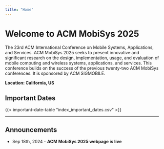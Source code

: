 ```yaml
---
title: "Home"
---
```

# Welcome to ACM MobiSys 2025

The 23rd ACM International Conference on Mobile Systems, Applications, and Services. ACM MobiSys 2025 seeks to present innovative and significant research on the design, implementation, usage, and evaluation of mobile computing and wireless systems, applications, and services. This conference builds on the success of the previous twenty-two ACM MobiSys conferences. It is sponsored by ACM SIGMOBILE.
    
**Location: California, US**

## Important Dates

<!-- Modify the assets/index_important_dates.csv to modify the date -->
{{< important-date-table "index_important_dates.csv" >}}

<!-- | **Demo and Poster Deadline**   | May 11th, 2022, 20:00 EDT |
| **PhD Forum Deadline**         | June 10th, 2024 AoE       |
| **IoT Day**                    | June 27th                 |
| **Poster and Demo Sessions**   | June 28th                 |
| **Main Conference**            | June 5th to June 7th      |
| **Workshops**                  | July 1st                  | -->

---

## Announcements

- Sep 18th, 2024 - **ACM MobiSys 2025 webpage is live**
